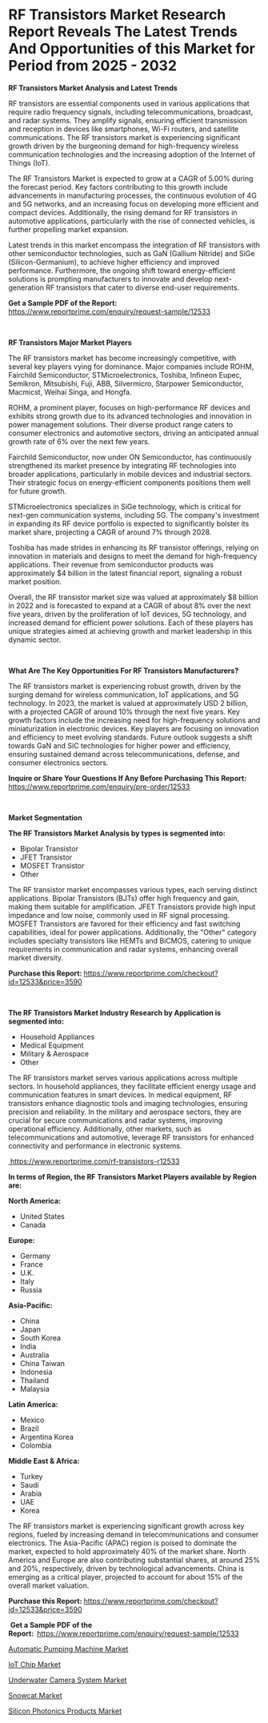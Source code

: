<p><h1>RF Transistors Market Research Report Reveals The Latest Trends And Opportunities of this Market for Period from 2025 - 2032</h1></p><p><strong>RF Transistors Market Analysis and Latest Trends</strong></p>
<p><p>RF transistors are essential components used in various applications that require radio frequency signals, including telecommunications, broadcast, and radar systems. They amplify signals, ensuring efficient transmission and reception in devices like smartphones, Wi-Fi routers, and satellite communications. The RF transistors market is experiencing significant growth driven by the burgeoning demand for high-frequency wireless communication technologies and the increasing adoption of the Internet of Things (IoT).</p><p>The RF Transistors Market is expected to grow at a CAGR of 5.00% during the forecast period. Key factors contributing to this growth include advancements in manufacturing processes, the continuous evolution of 4G and 5G networks, and an increasing focus on developing more efficient and compact devices. Additionally, the rising demand for RF transistors in automotive applications, particularly with the rise of connected vehicles, is further propelling market expansion.</p><p>Latest trends in this market encompass the integration of RF transistors with other semiconductor technologies, such as GaN (Gallium Nitride) and SiGe (Silicon-Germanium), to achieve higher efficiency and improved performance. Furthermore, the ongoing shift toward energy-efficient solutions is prompting manufacturers to innovate and develop next-generation RF transistors that cater to diverse end-user requirements.</p></p>
<p><strong>Get a Sample PDF of the Report:&nbsp;</strong> <a href="https://www.reportprime.com/enquiry/request-sample/12533?utm_campaign=2034&utm_medium=2&utm_source=Github&utm_content=ia&utm_term=18032025&utm_id=rf-transistors">https://www.reportprime.com/enquiry/request-sample/12533</a></p>
<p>&nbsp;</p>
<p><strong>RF Transistors Major Market Players</strong></p>
<p><p>The RF transistors market has become increasingly competitive, with several key players vying for dominance. Major companies include ROHM, Fairchild Semiconductor, STMicroelectronics, Toshiba, Infineon Eupec, Semikron, Mitsubishi, Fuji, ABB, Silvermicro, Starpower Semiconductor, Macmicst, Weihai Singa, and Hongfa. </p><p>ROHM, a prominent player, focuses on high-performance RF devices and exhibits strong growth due to its advanced technologies and innovation in power management solutions. Their diverse product range caters to consumer electronics and automotive sectors, driving an anticipated annual growth rate of 6% over the next few years.</p><p>Fairchild Semiconductor, now under ON Semiconductor, has continuously strengthened its market presence by integrating RF technologies into broader applications, particularly in mobile devices and industrial sectors. Their strategic focus on energy-efficient components positions them well for future growth.</p><p>STMicroelectronics specializes in SiGe technology, which is critical for next-gen communication systems, including 5G. The company's investment in expanding its RF device portfolio is expected to significantly bolster its market share, projecting a CAGR of around 7% through 2028.</p><p>Toshiba has made strides in enhancing its RF transistor offerings, relying on innovation in materials and designs to meet the demand for high-frequency applications. Their revenue from semiconductor products was approximately $4 billion in the latest financial report, signaling a robust market position.</p><p>Overall, the RF transistor market size was valued at approximately $8 billion in 2022 and is forecasted to expand at a CAGR of about 8% over the next five years, driven by the proliferation of IoT devices, 5G technology, and increased demand for efficient power solutions. Each of these players has unique strategies aimed at achieving growth and market leadership in this dynamic sector.</p></p>
<p>&nbsp;</p>
<p><strong>What Are The Key Opportunities For RF Transistors Manufacturers?</strong></p>
<p><p>The RF transistors market is experiencing robust growth, driven by the surging demand for wireless communication, IoT applications, and 5G technology. In 2023, the market is valued at approximately USD 2 billion, with a projected CAGR of around 10% through the next five years. Key growth factors include the increasing need for high-frequency solutions and miniaturization in electronic devices. Key players are focusing on innovation and efficiency to meet evolving standards. Future outlook suggests a shift towards GaN and SiC technologies for higher power and efficiency, ensuring sustained demand across telecommunications, defense, and consumer electronics sectors.</p></p>
<p><strong>Inquire or Share Your Questions If Any Before Purchasing This Report:</strong> <a href="https://www.reportprime.com/enquiry/pre-order/12533?utm_campaign=2034&utm_medium=2&utm_source=Github&utm_content=ia&utm_term=18032025&utm_id=rf-transistors">https://www.reportprime.com/enquiry/pre-order/12533</a></p>
<p>&nbsp;</p>
<p><strong>Market Segmentation</strong></p>
<p><strong>The RF Transistors Market Analysis by types is segmented into:</strong></p>
<p><ul><li>Bipolar Transistor</li><li>JFET Transistor</li><li>MOSFET Transistor</li><li>Other</li></ul></p>
<p><p>The RF transistor market encompasses various types, each serving distinct applications. Bipolar Transistors (BJTs) offer high frequency and gain, making them suitable for amplification. JFET Transistors provide high input impedance and low noise, commonly used in RF signal processing. MOSFET Transistors are favored for their efficiency and fast switching capabilities, ideal for power applications. Additionally, the "Other" category includes specialty transistors like HEMTs and BiCMOS, catering to unique requirements in communication and radar systems, enhancing overall market diversity.</p></p>
<p><strong>Purchase this Report:&nbsp;</strong><a href="https://www.reportprime.com/checkout?id=12533&price=3590&utm_campaign=2034&utm_medium=2&utm_source=Github&utm_content=ia&utm_term=18032025&utm_id=rf-transistors">https://www.reportprime.com/checkout?id=12533&price=3590</a></p>
<p>&nbsp;</p>
<p><strong>The RF Transistors Market Industry Research by Application is segmented into:</strong></p>
<p><ul><li>Household Appliances</li><li>Medical Equipment</li><li>Military & Aerospace</li><li>Other</li></ul></p>
<p><p>The RF transistors market serves various applications across multiple sectors. In household appliances, they facilitate efficient energy usage and communication features in smart devices. In medical equipment, RF transistors enhance diagnostic tools and imaging technologies, ensuring precision and reliability. In the military and aerospace sectors, they are crucial for secure communications and radar systems, improving operational efficiency. Additionally, other markets, such as telecommunications and automotive, leverage RF transistors for enhanced connectivity and performance in electronic systems.</p></p>
<p><a href="https://www.reportprime.com/rf-transistors-r12533?utm_campaign=2034&utm_medium=2&utm_source=Github&utm_content=ia&utm_term=18032025&utm_id=rf-transistors">&nbsp;https://www.reportprime.com/rf-transistors-r12533</a></p>
<p><strong>In terms of Region, the RF Transistors Market Players available by Region are:</strong></p>
<p>
    <p> <strong> North America: </strong>
        <ul>
            <li>United States</li>
            <li>Canada</li>
        </ul>
        </p> 
    <p> <strong> Europe: </strong>
        <ul>
            <li>Germany</li>
            <li>France</li>
            <li>U.K.</li>
            <li>Italy</li>
            <li>Russia</li>
        </ul>
        </p> 
    <p> <strong> Asia-Pacific: </strong>
        <ul>
            <li>China</li>
            <li>Japan</li>
            <li>South Korea</li>
            <li>India</li>
            <li>Australia</li>
            <li>China Taiwan</li>
            <li>Indonesia</li>
            <li>Thailand</li>
            <li>Malaysia</li>
        </ul>
        </p> 
    <p> <strong> Latin America: </strong>
        <ul>
            <li>Mexico</li>
            <li>Brazil</li>
            <li>Argentina Korea</li>
            <li>Colombia</li>
        </ul>
        </p> 
    <p> <strong> Middle East & Africa: </strong>
        <ul>
            <li>Turkey</li>
            <li>Saudi</li>
            <li>Arabia</li>
            <li>UAE</li>
            <li>Korea</li>
        </ul>
    </p>
    </p>
<p><p>The RF transistors market is experiencing significant growth across key regions, fueled by increasing demand in telecommunications and consumer electronics. The Asia-Pacific (APAC) region is poised to dominate the market, expected to hold approximately 40% of the market share. North America and Europe are also contributing substantial shares, at around 25% and 20%, respectively, driven by technological advancements. China is emerging as a critical player, projected to account for about 15% of the overall market valuation.</p></p>
<p><strong>Purchase this Report: </strong><a href="https://www.reportprime.com/checkout?id=12533&price=3590&utm_campaign=2034&utm_medium=2&utm_source=Github&utm_content=ia&utm_term=18032025&utm_id=rf-transistors">https://www.reportprime.com/checkout?id=12533&price=3590</a></p>
<p>&nbsp;<strong>Get a Sample PDF of the Report:&nbsp;&nbsp;</strong><a href="https://www.reportprime.com/enquiry/request-sample/12533?utm_campaign=2034&utm_medium=2&utm_source=Github&utm_content=ia&utm_term=18032025&utm_id=rf-transistors">https://www.reportprime.com/enquiry/request-sample/12533</a></p>
<p><strong></strong></p>
<p><p><a href="https://www.linkedin.com/pulse/global-growth-automatic-pumping-machine-market-projected-49-uu0je?utm_campaign=2034&utm_medium=2&utm_source=Github&utm_content=ia&utm_term=18032025&utm_id=rf-transistors">Automatic Pumping Machine Market</a></p><p><a href="https://github.com/artussavasrv/Market-Research-Report-List-1/blob/main/iot-chip-market.md?utm_campaign=2034&utm_medium=2&utm_source=Github&utm_content=ia&utm_term=18032025&utm_id=rf-transistors">IoT Chip Market</a></p><p><a href="https://www.linkedin.com/pulse/underwater-camera-system-market-size-demand-supply-situation-cgepf?utm_campaign=2034&utm_medium=2&utm_source=Github&utm_content=ia&utm_term=18032025&utm_id=rf-transistors">Underwater Camera System Market</a></p><p><a href="https://www.linkedin.com/pulse/snowcat-market-analysis-report-revenue-forecast-114-cagr-zd9yf?utm_campaign=2034&utm_medium=2&utm_source=Github&utm_content=ia&utm_term=18032025&utm_id=rf-transistors">Snowcat Market</a></p><p><a href="https://github.com/abbasgwiltke/Market-Research-Report-List-1/blob/main/silicon-photonics-products-market.md?utm_campaign=2034&utm_medium=2&utm_source=Github&utm_content=ia&utm_term=18032025&utm_id=rf-transistors">Silicon Photonics Products Market</a></p></p>